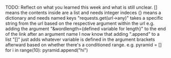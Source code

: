 TODO: Reflect on what you learned this week and what is still unclear.
[] means the contents inside are a list and needs integer indeces
{} means a dictionary and needs named keys
"requests.get(url->any)" takes a specific string from the url based on the respective argument within the url
e.g. adding the argument "&wordlength={defined variable for length}" to the end of the link after an argument name
I now know that adding ".append" to a list "[]" just adds whatever variable is defined in the argument brackets afterward based on whether there's a conditioned range.
e.g.
pyramid = []
for i in range(10):
pyramid.append("hi")
